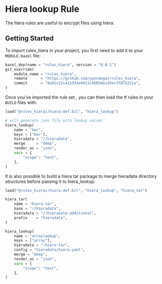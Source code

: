 # Hiera lookup Rule

The hiera rules are useful to encrypt files using hiera.

## Getting Started

To import rules_hiera in your project, you first need to add it to your `MODULE.bazel` file:

```python
bazel_dep(name = "rules_hiera", version = "0.0.1")
git_override(
    module_name = "rules_hiera",
    remote      = "https://github.com/yanndegat/rules_hiera",
    commit      = "9a91c21ca11d34e9411c6b65dec43ec3f875221a",
)
```

Once you've imported the rule set , you can then load the tf rules in your `BUILD` files with:

```python
load("@rules_hiera//hiera:def.bzl", "hiera_lookup")

# will generate json file with lookup values
hiera_lookup(
    name = "bar",
    keys = ["bar"],
    hieradata = "//hieradata",
    merge     = "deep",
    render_as = "json",
    vars = {
        "scope": "test",
    },
)
```


It is also possible to build a hiera tar package to merge hieradata directory structures before passing it
to hiera_lookup:

``` python
load("@rules_hiera//hiera:def.bzl", "hiera_lookup", "hiera_tar")

hiera_tar(
    name = "hiera-tar",
    base = "//hieradata",
    hieradata = "//hieradata-additional",
    prefix    = "hieradata",
)

hiera_lookup(
    name = "arraylookup",
    keys = ["array"],
    hieradata = ":hiera-tar",
    config = "hieradata/hiera.yaml",
    merge = "deep",
    render_as = "json",
    vars = {
        "scope": "test",
    },
)
```
